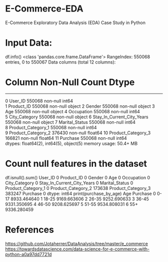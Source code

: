 # E-Commerce-EDA
E-Commerce Exploratory Data Analysis (EDA) Case Study in Python
# Input Data:
df.info()
<class 'pandas.core.frame.DataFrame'>
RangeIndex: 550068 entries, 0 to 550067
Data columns (total 12 columns):
 #   Column                      Non-Null Count   Dtype  
---  ------                      --------------   -----  
 0   User_ID                     550068 non-null  int64  
 1   Product_ID                  550068 non-null  object 
 2   Gender                      550068 non-null  object 
 3   Age                         550068 non-null  object 
 4   Occupation                  550068 non-null  int64  
 5   City_Category               550068 non-null  object 
 6   Stay_In_Current_City_Years  550068 non-null  object 
 7   Marital_Status              550068 non-null  int64  
 8   Product_Category_1          550068 non-null  int64  
 9   Product_Category_2          376430 non-null  float64
 10  Product_Category_3          166821 non-null  float64
 11  Purchase                    550068 non-null  int64  
dtypes: float64(2), int64(5), object(5)
memory usage: 50.4+ MB
# Count null features in the dataset
df.isnull().sum()
User_ID                            0
Product_ID                         0
Gender                             0
Age                                0
Occupation                         0
City_Category                      0
Stay_In_Current_City_Years         0
Marital_Status                     0
Product_Category_1                 0
Product_Category_2            173638
Product_Category_3            383247
Purchase                           0
dtype: int64
print(purchase_by_age)
     Age     Purchase
0   0-17  8933.464640
1  18-25  9169.663606
2  26-35  9252.690633
3  36-45  9331.350695
4  46-50  9208.625697
5  51-55  9534.808031
6    55+  9336.280459
# References
https://github.com/Jotaherrer/DataAnalysis/tree/master/e_commerce
https://towardsdatascience.com/data-science-for-e-commerce-with-python-a0a97dd7721d
